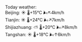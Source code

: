 Today weather:  
Beijing: ☀️   🌡️+15°C 🌬️↖4km/h  
Tianjin: ☀️   🌡️+24°C 🌬️↗7km/h  
Shijiazhuang: ⛅️  🌡️+20°C 🌬️↗8km/h  
Tangshan: ☀️   🌡️+18°C 🌬️↑6km/h  
